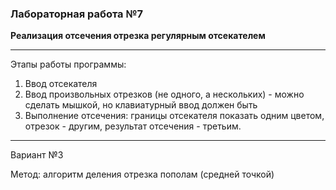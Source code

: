 ### Лабораторная работа №7

**Реализация отсечения отрезка регулярным отсекателем**

---

Этапы работы программы:
  1. Ввод отсекателя
  2. Ввод произвольных отрезков (не одного, а нескольких) - можно сделать мышкой, но клавиатурный ввод должен быть
  3. Выполнение отсечения: границы отсекателя показать одним цветом, отрезок - другим, результат отсечения - третьим.

---

Вариант №3

Метод: алгоритм деления отрезка пополам (средней точкой)